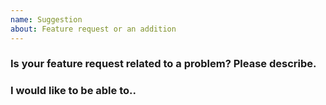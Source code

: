 ```yaml
---
name: Suggestion
about: Feature request or an addition
---
```


### Is your feature request related to a problem? Please describe.
<!-- A clear and concise description of what the problem is. Ex. I'm always frustrated when [...] -->

### I would like to be able to..
<!-- A clear and concise description of what you want to happen. -->
